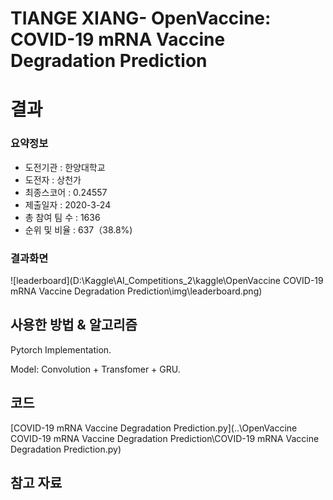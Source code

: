 # TIANGE XIANG- OpenVaccine: COVID-19 mRNA Vaccine Degradation Prediction

# 결과

### 요약정보

- 도전기관 : 한양대학교
- 도전자 : 상천가
- 최종스코어 : 0.24557
- 제출일자 : 2020-3-24
- 총 참여 팀 수 : 1636
- 순위 및 비율 : 637（38.8%)

### 결과화면

![leaderboard](D:\Kaggle\AI_Competitions_2\kaggle\OpenVaccine COVID-19 mRNA Vaccine Degradation Prediction\img\leaderboard.png)

## 사용한 방법 & 알고리즘

Pytorch Implementation.

Model: Convolution + Transfomer + GRU.

## 코드

 [COVID-19 mRNA Vaccine Degradation Prediction.py](..\OpenVaccine COVID-19 mRNA Vaccine Degradation Prediction\COVID-19 mRNA Vaccine Degradation Prediction.py) 

## 참고 자료 

